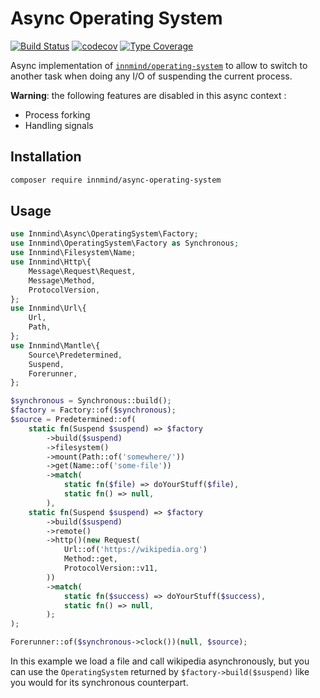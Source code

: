 # Async Operating System

[![Build Status](https://github.com/innmind/async-operating-system/workflows/CI/badge.svg?branch=main)](https://github.com/innmind/async-operating-system/actions?query=workflow%3ACI)
[![codecov](https://codecov.io/gh/innmind/async-operating-system/branch/develop/graph/badge.svg)](https://codecov.io/gh/innmind/async-operating-system)
[![Type Coverage](https://shepherd.dev/github/innmind/async-operating-system/coverage.svg)](https://shepherd.dev/github/innmind/async-operating-system)

Async implementation of [`innmind/operating-system`](https://packagist.org/packages/innmind/operating-system) to allow to switch to another task when doing any I/O of suspending the current process.

**Warning**: the following features are disabled in this async context :
- Process forking
- Handling signals

## Installation

```sh
composer require innmind/async-operating-system
```

## Usage

```php
use Innmind\Async\OperatingSystem\Factory;
use Innmind\OperatingSystem\Factory as Synchronous;
use Innmind\Filesystem\Name;
use Innmind\Http\{
    Message\Request\Request,
    Message\Method,
    ProtocolVersion,
};
use Innmind\Url\{
    Url,
    Path,
};
use Innmind\Mantle\{
    Source\Predetermined,
    Suspend,
    Forerunner,
};

$synchronous = Synchronous::build();
$factory = Factory::of($synchronous);
$source = Predetermined::of(
    static fn(Suspend $suspend) => $factory
        ->build($suspend)
        ->filesystem()
        ->mount(Path::of('somewhere/'))
        ->get(Name::of('some-file'))
        ->match(
            static fn($file) => doYourStuff($file),
            static fn() => null,
        ),
    static fn(Suspend $suspend) => $factory
        ->build($suspend)
        ->remote()
        ->http()(new Request(
            Url::of('https://wikipedia.org')
            Method::get,
            ProtocolVersion::v11,
        ))
        ->match(
            static fn($success) => doYourStuff($success),
            static fn() => null,
        );
);

Forerunner::of($synchronous->clock())(null, $source);
```

In this example we load a file and call wikipedia asynchronously, but you can use the `OperatingSystem` returned by `$factory->build($suspend)` like you would for its synchronous counterpart.
